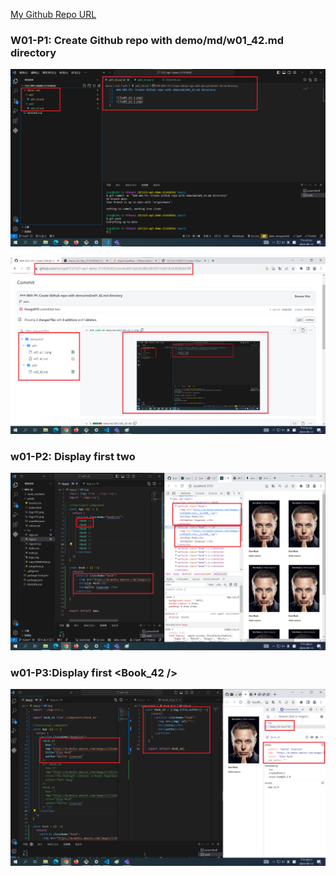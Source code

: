 [My Github Repo URL](https://github.com/George0113/1121-wp1-demo-211410542.git)

### W01-P1: Create Github repo with demo/md/w01_42.md directory

![](w01-p1-1.png)

![](w01-p1-2.png)

### w01-P2: Display first two <Book />

![](w01-p2.png)

### w01-P3:Display first <Book_42 />

![](w01-p3.png)

